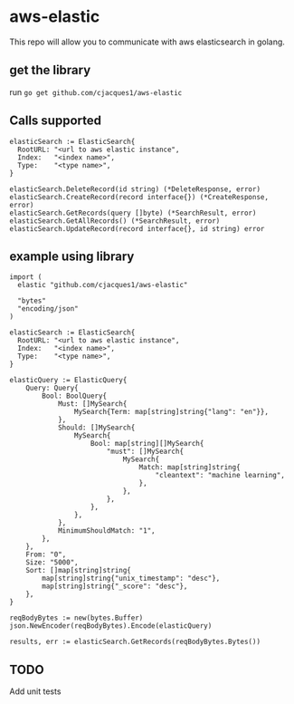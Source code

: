 # aws-elastic
This repo will allow you to communicate with aws elasticsearch in golang.

## get the library
run ```go get github.com/cjacques1/aws-elastic```

## Calls supported
```
elasticSearch := ElasticSearch{
  RootURL: "<url to aws elastic instance",
  Index:   "<index name>",
  Type:    "<type name>",
}

elasticSearch.DeleteRecord(id string) (*DeleteResponse, error)
elasticSearch.CreateRecord(record interface{}) (*CreateResponse, error)
elasticSearch.GetRecords(query []byte) (*SearchResult, error)
elasticSearch.GetAllRecords() (*SearchResult, error)
elasticSearch.UpdateRecord(record interface{}, id string) error
```

## example using library

```
import (
  elastic "github.com/cjacques1/aws-elastic"
  
  "bytes"
  "encoding/json"
)

elasticSearch := ElasticSearch{
  RootURL: "<url to aws elastic instance",
  Index:   "<index name>",
  Type:    "<type name>",
}

elasticQuery := ElasticQuery{
	Query: Query{
		Bool: BoolQuery{
			Must: []MySearch{
				MySearch{Term: map[string]string{"lang": "en"}},
			},
			Should: []MySearch{
				MySearch{
					Bool: map[string][]MySearch{
						"must": []MySearch{
							MySearch{
								Match: map[string]string{
									"cleantext": "machine learning",
								},
							},
						},
					},
				},
			},
			MinimumShouldMatch: "1",
		},
	},
	From: "0",
	Size: "5000",
	Sort: []map[string]string{
		map[string]string{"unix_timestamp": "desc"},
		map[string]string{"_score": "desc"},
	},
}

reqBodyBytes := new(bytes.Buffer)
json.NewEncoder(reqBodyBytes).Encode(elasticQuery)

results, err := elasticSearch.GetRecords(reqBodyBytes.Bytes())
```

## TODO
Add unit tests
